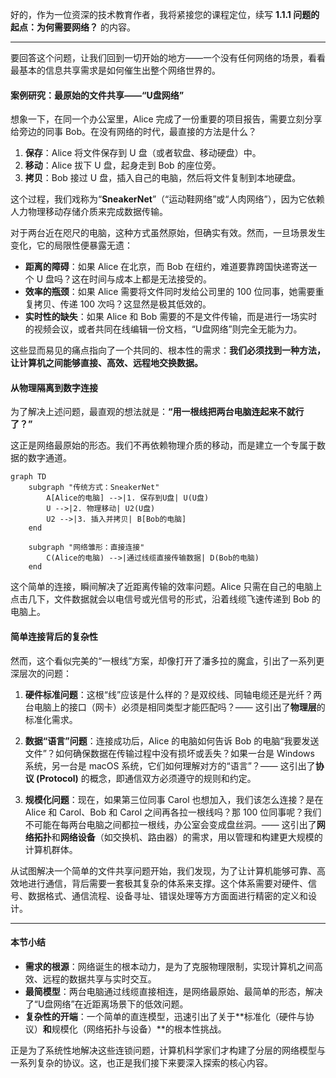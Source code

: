 好的，作为一位资深的技术教育作者，我将紧接您的课程定位，续写 **1.1.1 问题的起点：为何需要网络？** 的内容。

---

要回答这个问题，让我们回到一切开始的地方——一个没有任何网络的场景，看看最基本的信息共享需求是如何催生出整个网络世界的。

#### 案例研究：最原始的文件共享——“U盘网络”

想象一下，在同一个办公室里，Alice 完成了一份重要的项目报告，需要立刻分享给旁边的同事 Bob。在没有网络的时代，最直接的方法是什么？

1.  **保存**：Alice 将文件保存到 U 盘（或者软盘、移动硬盘）中。
2.  **移动**：Alice 拔下 U 盘，起身走到 Bob 的座位旁。
3.  **拷贝**：Bob 接过 U 盘，插入自己的电脑，然后将文件复制到本地硬盘。

这个过程，我们戏称为“**SneakerNet**”（“运动鞋网络”或“人肉网络”），因为它依赖人力物理移动存储介质来完成数据传输。

对于两台近在咫尺的电脑，这种方式虽然原始，但确实有效。然而，一旦场景发生变化，它的局限性便暴露无遗：

*   **距离的障碍**：如果 Alice 在北京，而 Bob 在纽约，难道要靠跨国快递寄送一个 U 盘吗？这在时间与成本上都是无法接受的。
*   **效率的瓶颈**：如果 Alice 需要将文件同时发给公司里的 100 位同事，她需要重复拷贝、传递 100 次吗？这显然是极其低效的。
*   **实时性的缺失**：如果 Alice 和 Bob 需要的不是文件传输，而是进行一场实时的视频会议，或者共同在线编辑一份文档，“U盘网络”则完全无能为力。

这些显而易见的痛点指向了一个共同的、根本性的需求：**我们必须找到一种方法，让计算机之间能够直接、高效、远程地交换数据。**

#### 从物理隔离到数字连接

为了解决上述问题，最直观的想法就是：**“用一根线把两台电脑连起来不就行了？”**

这正是网络最原始的形态。我们不再依赖物理介质的移动，而是建立一个专属于数据的数字通道。

```mermaid
graph TD
    subgraph "传统方式：SneakerNet"
        A[Alice的电脑] -->|1. 保存到U盘| U(U盘)
        U -->|2. 物理移动| U2(U盘)
        U2 -->|3. 插入并拷贝| B[Bob的电脑]
    end

    subgraph "网络雏形：直接连接"
        C(Alice的电脑) -->|通过线缆直接传输数据| D(Bob的电脑)
    end
```

这个简单的连接，瞬间解决了近距离传输的效率问题。Alice 只需在自己的电脑上点击几下，文件数据就会以电信号或光信号的形式，沿着线缆飞速传递到 Bob 的电脑上。

#### 简单连接背后的复杂性

然而，这个看似完美的“一根线”方案，却像打开了潘多拉的魔盒，引出了一系列更深层次的问题：

1.  **硬件标准问题**：这根“线”应该是什么样的？是双绞线、同轴电缆还是光纤？两台电脑上的接口（网卡）必须是相同类型才能匹配吗？—— 这引出了**物理层**的标准化需求。

2.  **数据“语言”问题**：连接成功后，Alice 的电脑如何告诉 Bob 的电脑“我要发送文件”？如何确保数据在传输过程中没有损坏或丢失？如果一台是 Windows 系统，另一台是 macOS 系统，它们如何理解对方的“语言”？—— 这引出了**协议 (Protocol)** 的概念，即通信双方必须遵守的规则和约定。

3.  **规模化问题**：现在，如果第三位同事 Carol 也想加入，我们该怎么连接？是在 Alice 和 Carol、Bob 和 Carol 之间再各拉一根线吗？那 100 位同事呢？我们不可能在每两台电脑之间都拉一根线，办公室会变成盘丝洞。—— 这引出了**网络拓扑**和**网络设备**（如交换机、路由器）的需求，用以管理和构建更大规模的计算机群体。

从试图解决一个简单的文件共享问题开始，我们发现，为了让计算机能够可靠、高效地进行通信，背后需要一套极其复杂的体系来支撑。这个体系需要对硬件、信号、数据格式、通信流程、设备寻址、错误处理等方方面面进行精密的定义和设计。

---

#### 本节小结

*   **需求的根源**：网络诞生的根本动力，是为了克服物理限制，实现计算机之间高效、远程的数据共享与实时交互。
*   **最简模型**：两台电脑通过线缆直接相连，是网络最原始、最简单的形态，解决了“U盘网络”在近距离场景下的低效问题。
*   **复杂性的开端**：一个简单的直连模型，迅速引出了关于**标准化（硬件与协议）**和**规模化（网络拓扑与设备）**的根本性挑战。

正是为了系统性地解决这些连锁问题，计算机科学家们才构建了分层的网络模型与一系列复杂的协议。这，也正是我们接下来要深入探索的核心内容。